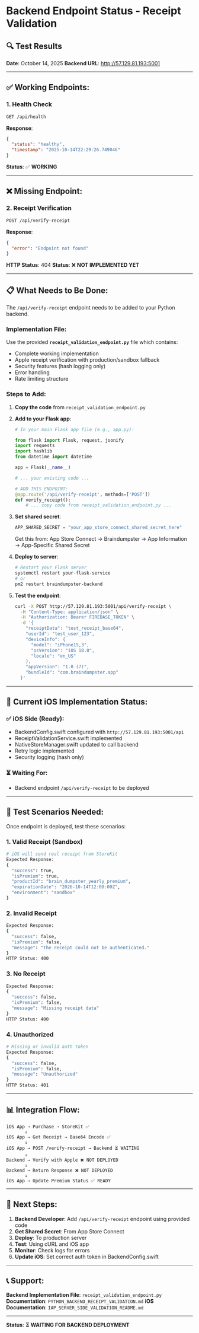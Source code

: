 # Backend Endpoint Status - Receipt Validation

## 🔍 Test Results

**Date**: October 14, 2025
**Backend URL**: http://57.129.81.193:5001

---

## ✅ Working Endpoints:

### 1. Health Check
```bash
GET /api/health
```
**Response**:
```json
{
  "status": "healthy",
  "timestamp": "2025-10-14T22:29:26.749046"
}
```
**Status**: ✅ **WORKING**

---

## ❌ Missing Endpoint:

### 2. Receipt Verification
```bash
POST /api/verify-receipt
```
**Response**:
```json
{
  "error": "Endpoint not found"
}
```
**HTTP Status**: 404
**Status**: ❌ **NOT IMPLEMENTED YET**

---

## 📋 What Needs to Be Done:

The `/api/verify-receipt` endpoint needs to be added to your Python backend.

### Implementation File:
Use the provided **`receipt_validation_endpoint.py`** file which contains:
- Complete working implementation
- Apple receipt verification with production/sandbox fallback
- Security features (hash logging only)
- Error handling
- Rate limiting structure

### Steps to Add:

1. **Copy the code** from `receipt_validation_endpoint.py`

2. **Add to your Flask app**:
   ```python
   # In your main Flask app file (e.g., app.py):

   from flask import Flask, request, jsonify
   import requests
   import hashlib
   from datetime import datetime

   app = Flask(__name__)

   # ... your existing code ...

   # ADD THIS ENDPOINT:
   @app.route('/api/verify-receipt', methods=['POST'])
   def verify_receipt():
       # ... copy code from receipt_validation_endpoint.py ...
   ```

3. **Set shared secret**:
   ```python
   APP_SHARED_SECRET = "your_app_store_connect_shared_secret_here"
   ```
   Get this from: App Store Connect → Braindumpster → App Information → App-Specific Shared Secret

4. **Deploy to server**:
   ```bash
   # Restart your Flask server
   systemctl restart your-flask-service
   # or
   pm2 restart braindumpster-backend
   ```

5. **Test the endpoint**:
   ```bash
   curl -X POST http://57.129.81.193:5001/api/verify-receipt \
     -H "Content-Type: application/json" \
     -H "Authorization: Bearer FIREBASE_TOKEN" \
     -d '{
       "receiptData": "test_receipt_base64",
       "userId": "test_user_123",
       "deviceInfo": {
         "model": "iPhone15,3",
         "osVersion": "iOS 18.0",
         "locale": "en_US"
       },
       "appVersion": "1.0 (7)",
       "bundleId": "com.braindumpster.app"
     }'
   ```

---

## 📝 Current iOS Implementation Status:

### ✅ iOS Side (Ready):
- BackendConfig.swift configured with `http://57.129.81.193:5001/api`
- ReceiptValidationService.swift implemented
- NativeStoreManager.swift updated to call backend
- Retry logic implemented
- Security logging (hash only)

### ⏳ Waiting For:
- Backend endpoint `/api/verify-receipt` to be deployed

---

## 🧪 Test Scenarios Needed:

Once endpoint is deployed, test these scenarios:

### 1. **Valid Receipt (Sandbox)**
```bash
# iOS will send real receipt from StoreKit
Expected Response:
{
  "success": true,
  "isPremium": true,
  "productId": "brain_dumpster_yearly_premium",
  "expirationDate": "2026-10-14T12:00:00Z",
  "environment": "sandbox"
}
```

### 2. **Invalid Receipt**
```bash
Expected Response:
{
  "success": false,
  "isPremium": false,
  "message": "The receipt could not be authenticated."
}
HTTP Status: 400
```

### 3. **No Receipt**
```bash
Expected Response:
{
  "success": false,
  "isPremium": false,
  "message": "Missing receipt data"
}
HTTP Status: 400
```

### 4. **Unauthorized**
```bash
# Missing or invalid auth token
Expected Response:
{
  "success": false,
  "isPremium": false,
  "message": "Unauthorized"
}
HTTP Status: 401
```

---

## 📊 Integration Flow:

```
iOS App → Purchase → StoreKit ✅
       ↓
iOS App → Get Receipt → Base64 Encode ✅
       ↓
iOS App → POST /verify-receipt → Backend ⏳ WAITING
       ↓
Backend → Verify with Apple ❌ NOT DEPLOYED
       ↓
Backend → Return Response ❌ NOT DEPLOYED
       ↓
iOS App → Update Premium Status ✅ READY
```

---

## 🚀 Next Steps:

1. **Backend Developer**: Add `/api/verify-receipt` endpoint using provided code
2. **Get Shared Secret**: From App Store Connect
3. **Deploy**: To production server
4. **Test**: Using cURL and iOS app
5. **Monitor**: Check logs for errors
6. **Update iOS**: Set correct auth token in BackendConfig.swift

---

## 📞 Support:

**Backend Implementation File**: `receipt_validation_endpoint.py`
**Documentation**: `PYTHON_BACKEND_RECEIPT_VALIDATION.md`
**iOS Documentation**: `IAP_SERVER_SIDE_VALIDATION_README.md`

---

**Status**: ⏳ **WAITING FOR BACKEND DEPLOYMENT**
